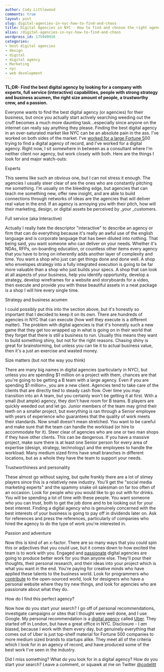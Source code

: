 ```yaml
---
author: Cody Littlewood
comments: true
layout: post
slug: digital-agencies-in-nyc-how-to-find-and-choos
title: Digital Agencies in NYC - How to find and choose the right agency for your needs
alias: /digital-agencies-in-nyc-how-to-find-and-choos
wordpress_id: 175949916
categories:
- best digital agencies
- design
- digital
- digital agency
- Marketing
- nyc
- web development
---
```

**TL;DR- Find the best digital agency by looking for a company with experts, full service (interactive) capabilities, people with strong strategy and business acumen, the right size amount of people, a trustworthy crew, and a passion.**

Everyone wants to find the best digital agency (or agencies) for their business, but once you actually start actively searching weeding out the cruff becomes a much more daunting task...especially since anyone on the internet can really say anything they please. Finding the best digital agency in an over-saturated market like NYC can be an absolute pain in the ass. I've worked on both sides of the market. I've [worked for a large Fortune 5](http://codylittlewood.com/culture-shock-startup-life-to-fortune-500-les)00 trying to find a digital agency of record, and I've worked for a digital agency. Right now, I sit somewhere in between as a consultant where I'm neither client nor agency, but work closely with both. Here are the things I look for and major watch-outs:

Experts

This seems like such an obvious one, but I can not stress it enough. The agencies I usually steer clear of are the ones who are constantly pitching me something. I'm usually on the bleeding edge, but agencies that can teach me something new, offer new insight, and are able to build connections through networks of ideas are the agencies that will deliver real value in the end. If an agency is annoying you with their pitch, how will their marketing, design, or digital assets be perceived by _your _customers.

Full service (aka Interactive)

Actually I really hate the descriptor "interactive" to describe an agency or firm that can do everything because it's really an awful use of the english language and is corporate language that has been diluted into nothing. That being said, you want someone who can deliver on your needs. Whether it's NDAs, RFPs, on-boarding education, or countless other items every agency that you have to bring on inherently adds another layer of complexity and time. You want a shop who just can get things done and done well. A shop who envelopes strategy into a fully integrated execution is going to be far more valuable than a shop who just builds your specs. A shop that can look at all aspects of your business, help you identify opportunity, develop a strategy, develop wireframes for a website and storyboards for a video, then execute and provide you with these beautiful assets in a neat package is a shop I will hire every single time.

Strategy and business acumen

I could possibly put this into the section above, but it's honestly so important that I decided to keep it on its own. There are hundreds of agencies in NYC that can execute (how well they execute is a different matter). The problem with digital agencies is that it's honestly such a new game that they get too wrapped up in what is going on in their world that they forget that there is still a business to run. Usually this means they want to build something shiny, but not for the right reasons. Chasing shiny is great for brainstorming, but unless you can tie it to actual business value, then it's a just an exercise and wasted money.

Size matters (but not the way you think)

There are many big names in digital agencies (particularly in NYC), but unless you are spending $1 million on a project with them, chances are that you're going to be getting a B team with a large agency. Even if you are spending $1 million+, you are a new client. Agencies tend to take care of the clients that are directly tied to steady cash flow. Over time you may transition into an A team, but you certainly won't be getting it at first. With a small (but ample) agency, they don't have room for B teams. B players are quickly weeded out and let go. Junior members of the team may grind their teeth on a smaller project, but everything is ran through a Senior employee with years of experience who guarantees that the quality of work meets their standards. Now small doesn't mean stretched. You want to be careful and make sure that the team can handle the workload (or hire to accommodate for it). Steer clear of agencies who are one or two man shops if they have other clients. This can be dangerous. If you have a massive project, make sure there is at least one Senior person for every area of expertise (design, strategy, technology) and the employees to handle the workload. Many medium sized firms have small branches in different locations, but as a whole they have the team to support your needs.

Trustworthiness and personality

These almost go without saying, but quite frankly there are a lot of slimey players since this is a relatively new industry. You'll get the "social media marketing experts" and the spammy snake oil salesman on far too often of an occasion. Look for people who you would like to go out with for drinks. You will be spending a lot of time with these people. You want someone who you can trust, both to get the job done and to be looking out for your best interest. Finding a digital agency who is genuinely concerned with the best interests of your business is going to pay off in dividends later on. Ask for references and press the references, particularly of companies who hired the agency to do the type of work you're interested in.

Passion and adventure

Now this is kind of an x-factor. There are so many ways that you could spin this or adjectives that you could use, but it comes down to how excited the team is to work with you. Engaged and [passionate](http://codylittlewood.com/the-art-of-giving-life-everything-you-have) digital agencies are going to produce better work for you than anyone else. They'll pour their thoughts, their personal research, and their ideas into your project which is what you want in the end. You're paying for creative minds who have applied these talents to the business world. Look for programmers who [contribute](http://codylittlewood.com/ruby-on-rails-launch-page-for-multiple-user-t) to the open-sourced world, look for designers who have a personal website where they try new things, and look for agencies who are passionate about what they do.

How do I find this perfect agency?

Now how do you start your search? I go off of personal recommendations, investigate campaigns or sites that I thought were well done, and I use Google. My personal recommendation is a [digital agency](http://www.uberdigital.com/) called [Uber](http://uber-london.com/). They started off in London, but have a great office in NYC. Disclosure - I _am_ biased, because I work with them every day, but genuinely everything that comes out of Uber is just top-shelf material for Fortune 500 companies to more medium sized brands to startups alike. They meet all of the criteria which I look for in an agency of record, and have produced some of the best work I've seen in the industry.

Did I miss something? What do you look for in a digital agency? How do you start your search? Leave a comment, or squawk at me on Twitter [@codelitt](http://www.twitter.com/codelitt)
